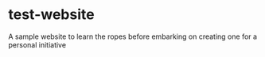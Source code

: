 # test-website
A sample website to learn the ropes before embarking on creating one for a personal initiative

